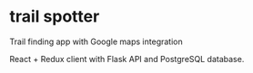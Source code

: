 # trail spotter

Trail finding app with Google maps integration

React + Redux client with Flask API and PostgreSQL database.
